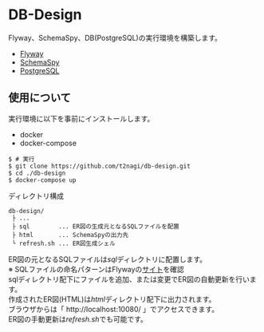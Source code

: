 # DB-Design

Flyway、SchemaSpy、DB(PostgreSQL)の実行環境を構築します。

* [Flyway](https://flywaydb.org/)
* [SchemaSpy](https://schemaspy.org/)
* [PostgreSQL](https://www.postgresql.org/)

## 使用について
実行環境に以下を事前にインストールします。
* docker
* docker-compose 
```shell
$ # 実行
$ git clone https://github.com/t2nagi/db-design.git
$ cd ./db-design
$ docker-compose up 
```
ディレクトリ構成
```
db-design/
 ├ ...
 ├ sql        ... ER図の生成元となるSQLファイルを配置
 ├ html       ... SchemaSpyの出力先
 └ refresh.sh ... ER図生成シェル
```

ER図の元となるSQLファイルは*sql*ディレクトリに配置します。  
※ SQLファイルの命名パターンはFlywayの[サイト](https://www.red-gate.com/blog/database-devops/flyway-naming-patterns-matter)を確認  
sqlディレクトリ配下にファイルを追加、または変更でER図の自動更新を行います。  
作成されたER図(HTML)は*html*ディレクトリ配下に出力されます。  
ブラウザからは「 http://localhost:10080/ 」でアクセスできます。  
ER図の手動更新は*refresh.sh*でも可能です。


